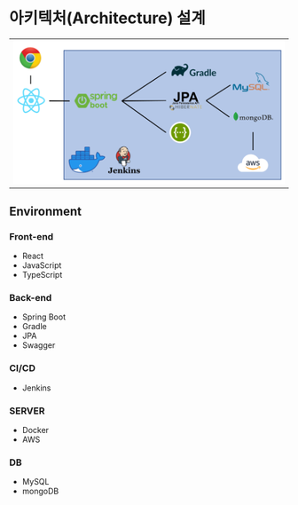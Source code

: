 # 아키텍처(Architecture) 설계

|                        |
| :--------------------: |
| ![image](아키텍처.png) |

## Environment

### Front-end

- React
- JavaScript
- TypeScript

### Back-end

- Spring Boot
- Gradle
- JPA
- Swagger

### CI/CD

- Jenkins

### SERVER

- Docker
- AWS

### DB

- MySQL
- mongoDB
